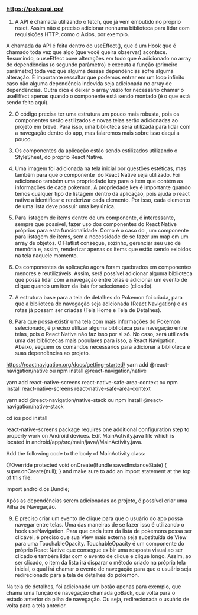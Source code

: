 ### https://pokeapi.co/

1. A API é chamada utilizando o fetch, que já vem embutido no próprio react. Assim não é preciso adicionar nenhuma biblioteca para lidar com requisições HTTP, como o Axios, por exemplo.

A chamada da API é feita dentro do useEffect(), que é um Hook que é chamado toda vez que algo (que você queira observar) acontece. Resumindo, o useEffect ouve alterações em tudo que é adicionado no array de dependências (o segundo parâmetro) e executa a função (primeiro parâmetro) toda vez que alguma dessas dependências sofre alguma alteração. É importante ressaltar que podemos entrar em um loop infinito caso não alguma dependência indevida seja adicionada no array de dependências. Outra dica é deixar o array vazio for necessário chamar o useEffect apenas quando o componente está sendo montado (é o que está sendo feito aqui).

2. O código precisa ter uma estrutura um pouco mais robusta, pois os componentes serão estilizados e novas telas serão adicionadas ao projeto em breve. Para isso, uma biblioteca será utilizada para lidar com a navegação dentro do app, mas falaremos mais sobre isso daqui a pouco.

3. Os componentes da aplicação estão sendo estilizados utilizando o StyleSheet, do próprio React Native. 

4. Uma imagem foi adicionada na tela inicial por questões estéticas, mas também para que o componente <Image> do React Native seja utilizado. Foi adicionado também uma propriedade key para o item que contém as informações de cada pokemon. A propriedade key é importante quando temos qualquer tipo de listagem dentro da aplicação, pois ajuda o react native a identificar e renderizar cada elemento. Por isso, cada elemento de uma lista deve possuir uma key única.

5. Para listagem de items dentro de um componente, é interessante, sempre que possível, fazer uso dos componentes do React Native próprios para esta funcionalidade. Como é o caso do <Flatlist>, um componente para listagem de items, sem a necessidade de se fazer um map em um array de objetos. O Flatlist consegue, sozinho, gerenciar seu uso de memória e, assim, renderizar apenas os items que estão sendo exibidos na tela naquele momento.

6. Os componentes da aplicação agora foram quebrados em componentes menores e reutilizáveis. Assim, será possível adicionar alguma biblioteca que possa lidar com a navegação entre telas e adicionar um evento de clique quando um item da lista for selecionado (clicado).

7. A estrutura base para a tela de detalhes do Pokemon foi criada, para que a biblioteca de navegação seja adicionada (React Navigation) e as rotas já possam ser criadas (Tela Home e Tela de Detalhes).

8. Para que possa existir uma tela com mais informações do Pokemon selecionado, é preciso utilizar alguma biblioteca para navegação entre telas, pois o React Native não faz isso por si só. No caso, será utilizada uma das bibliotecas mais populares para isso, a React Navigation. Abaixo, seguem os comandos necessários para adicionar a biblioteca e suas dependências ao projeto.

https://reactnavigation.org/docs/getting-started/
yarn add @react-navigation/native ou npm install @react-navigation/native

yarn add react-native-screens react-native-safe-area-context ou npm install react-native-screens react-native-safe-area-context

yarn add @react-navigation/native-stack ou npm install @react-navigation/native-stack

cd ios
pod install

react-native-screens package requires one additional configuration step to properly work on Android devices. Edit MainActivity.java file which is located in android/app/src/main/java/<your package name>/MainActivity.java.

Add the following code to the body of MainActivity class:

@Override
protected void onCreate(Bundle savedInstanceState) {
  super.onCreate(null);
}
and make sure to add an import statement at the top of this file:

import android.os.Bundle;

Após as dependências serem adicionadas ao projeto, é possível criar uma Pilha de Navegação.

9. É preciso criar um evento de clique para que o usuário do app possa navegar entre telas. Uma das maneiras de se fazer isso é utilizando o hook useNavigation. Para que cada item da lista de pokemons possa ser clicável, é preciso que sua View mais externa seja substituída de View para uma TouchableOpacity. TouchableOpacity é um componente do próprio React Native que consegue exibir uma resposta visual ao ser clicado e também lidar com o evento de clique e clique longo. Assim, ao ser clicado, o item da lista irá disparar o método criado na própria tela inicial, o qual irá chamar o evento de navegação para que o usuário seja redirecionado para a tela de detalhes do pokemon. 

Na tela de detalhes, foi adicionado um botão apenas para exemplo, que chama uma função de navegação chamada goBack, que volta para o estado anterior da pilha de navegação. Ou seja, redirecionada o usuário de volta para a tela anterior.
